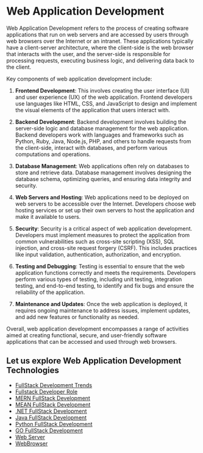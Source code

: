 # Web Application Development 

Web Application Development refers to the process of creating software applications that run on web servers and are accessed by users through web browsers over the Internet or an intranet. These applications typically have a client-server architecture, where the client-side is the web browser that interacts with the user, and the server-side is responsible for processing requests, executing business logic, and delivering data back to the client.

Key components of web application development include:

1. **Frontend Development**: This involves creating the user interface (UI) and user experience (UX) of the web application. Frontend developers use languages like HTML, CSS, and JavaScript to design and implement the visual elements of the application that users interact with.

2. **Backend Development**: Backend development involves building the server-side logic and database management for the web application. Backend developers work with languages and frameworks such as Python, Ruby, Java, Node.js, PHP, and others to handle requests from the client-side, interact with databases, and perform various computations and operations.

3. **Database Management**: Web applications often rely on databases to store and retrieve data. Database management involves designing the database schema, optimizing queries, and ensuring data integrity and security.

4. **Web Servers and Hosting**: Web applications need to be deployed on web servers to be accessible over the Internet. Developers choose web hosting services or set up their own servers to host the application and make it available to users.

5. **Security**: Security is a critical aspect of web application development. Developers must implement measures to protect the application from common vulnerabilities such as cross-site scripting (XSS), SQL injection, and cross-site request forgery (CSRF). This includes practices like input validation, authentication, authorization, and encryption.

6. **Testing and Debugging**: Testing is essential to ensure that the web application functions correctly and meets the requirements. Developers perform various types of testing, including unit testing, integration testing, and end-to-end testing, to identify and fix bugs and ensure the reliability of the application.

7. **Maintenance and Updates**: Once the web application is deployed, it requires ongoing maintenance to address issues, implement updates, and add new features or functionality as needed.

Overall, web application development encompasses a range of activities aimed at creating functional, secure, and user-friendly software applications that can be accessed and used through web browsers.

##  Let us explore Web Application Development Technologies

- <a href="">FullStack Development Trends</a>
- <a href="https://github.com/RaviTambade/TFLNodeJS/blob/main/fullstackdeveloper.md">Fullstack Developer Role</a>
- <a href="https://github.com/RaviTambade/TFLNodeJS/blob/main/mern.md">MERN FullStack Development</a>
- <a href="https://github.com/RaviTambade/TFLNodeJS/blob/main/mean.md">MEAN FullStack Development</a>
- <a href="https://github.com/RaviTambade/TFLNodeJS/blob/main/dotnet.md">.NET FullStack Development</a>
- <a href="https://github.com/RaviTambade/TFLNodeJS/blob/main/java.md">Java FullStack Development</a>
- <a href="https://github.com/RaviTambade/TFLNodeJS/blob/main/python.md">Python FullStack Development</a>
- <a href="https://github.com/RaviTambade/TFLNodeJS/blob/main/go.md">GO FullStack Development</a>
- <a href="https://github.com/RaviTambade/TFLNodeJS/blob/main/webserver.md">Web Server</a>
- <a href="https://github.com/RaviTambade/TFLNodeJS/blob/main/browser.md">WebBrowser</a>

